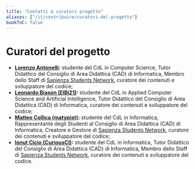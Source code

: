 ```yaml
---
title: "Contatti & curatori progetto"
aliases: ["/it/contribuire/curatori-del-progetto"]
bookToC: false
---
```

# Curatori del progetto

- **[Lorenzo Antonelli](https://github.com/Lorenzoantonelli):** studente del CdL in Computer Science, Tutor Didattico del Consiglio di Area Didattica (CAD) di Informatica, Membro dello Staff di [Sapienza Students Network](https://hub.sapienzastudents.net/), curatore dei contenuti e sviluppatore del codice;
- **[Leonardo Biason (ElBi21)](https://github.com/ElBi21):** studente del CdL in Applied Computer Science and Artificial Intelligence, Tutor Didattico del Consiglio di Area Didattica (CAD) di Informatica, curatore dei contenuti e sviluppatore del codice;
- **[Matteo Collica (matypist)](https://github.com/matypist):** studente del CdL in Informatica, Rappresentante degli Studenti al Consiglio di Area Didattica (CAD) di Informatica, Creatore e Gestore di [Sapienza Students Network](https://hub.sapienzastudents.net/), curatore dei contenuti e sviluppatore del codice;
- **[Ionut Cicio (CuriousCI)](https://github.com/CuriousCI):** studente del CdL in Informatica, Tutor Didattico del Consiglio di Area Didattica (CAD) di Informatica, Membro dello Staff di [Sapienza Students Network](https://hub.sapienzastudents.net/), curatore dei contenuti e sviluppatore del codice.
<!--
- **[Michele Palma](https://github.com/palmaaaa):** studente del CdL in Computer Science, Tutor Didattico del Consiglio di Area Didattica (CAD) di Informatica, curatore dei contenuti e sviluppatore del codice del sito;
- **[Marcello Galisai](https://github.com/marcellogalisai):** studente del CdL in [Filosofia e Intelligenza Artificiale](https://corsidilaurea.uniroma1.it/it/corso/2023/31774/home), Tutor Didattico del Consiglio di Area Didattica (CAD) di Informatica, curatore dei contenuti del sito;
-->